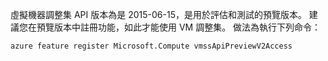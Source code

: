 虛擬機器調整集 API 版本為是 2015-06-15，是用於評估和測試的預覽版本。 建議您在預覽版本中註冊功能，如此才能使用 VM 調整集。 做法為執行下列命令：

    azure feature register Microsoft.Compute vmssApiPreviewV2Access


<!--HONumber=Jan17_HO3-->


